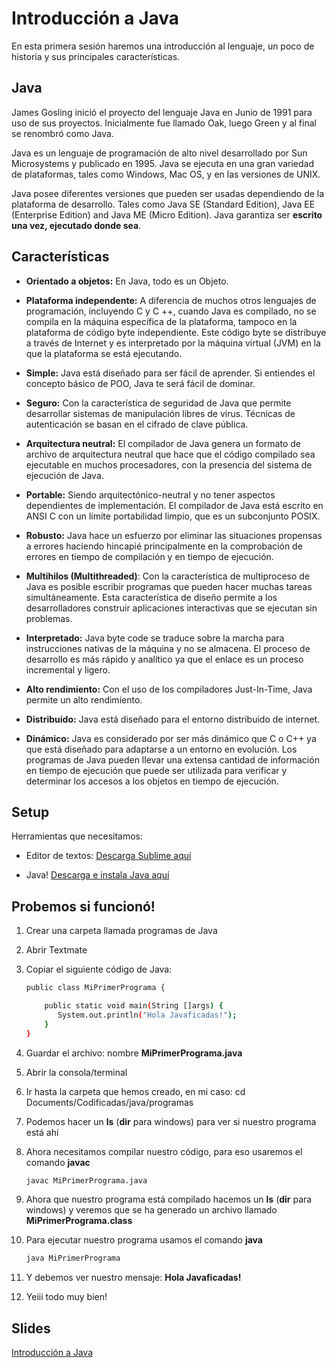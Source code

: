 Introducción a Java
===
En esta primera sesión haremos una introducción al lenguaje, un poco de historia y sus principales características.


Java
--

James Gosling inició el proyecto del lenguaje Java en Junio de 1991 para uso de sus proyectos. Inicialmente fue llamado Oak, luego Green y al final se renombró como Java.

Java es un lenguaje de programación de alto nivel desarrollado por Sun Microsystems y publicado en 1995. Java se ejecuta en una gran variedad de plataformas, tales como Windows, Mac OS, y en las versiones de UNIX.

Java posee diferentes versiones que pueden ser usadas dependiendo de la plataforma de desarrollo. Tales como Java SE (Standard Edition), Java EE (Enterprise Edition) and Java ME (Micro Edition). Java garantiza ser **escrito una vez, ejecutado donde sea**.


Características
--

* **Orientado a objetos:** En Java, todo es un Objeto.

* **Plataforma independente:** A diferencia de muchos otros lenguajes de programación, incluyendo C y C ++, cuando Java es compilado, no se compila en la máquina específica de la plataforma, tampoco en la plataforma de código byte independiente. Este código byte se distribuye a través de Internet y es interpretado por la máquina virtual (JVM) en la que la plataforma se está ejecutando.

* **Simple:** Java está diseñado para ser fácil de aprender. Si entiendes el concepto básico de POO, Java te será fácil de dominar.

* **Seguro:** Con la característica de seguridad de Java que permite desarrollar sistemas de manipulación libres de virus. Técnicas de autenticación se basan en el cifrado de clave pública.

* **Arquitectura neutral:** El compilador de Java genera un formato de archivo de arquitectura neutral que hace que el código compilado sea ejecutable en muchos procesadores, con la presencia del sistema de ejecución de Java.

* **Portable:** Siendo arquitectónico-neutral y no tener aspectos dependientes de implementación. El compilador de Java está escrito en ANSI C con un límite portabilidad limpio, que es un subconjunto POSIX.

* **Robusto:** Java hace un esfuerzo por eliminar las situaciones propensas a errores haciendo hincapié principalmente en la comprobación de errores en tiempo de compilación y en tiempo de ejecución.

* **Multihilos (Multithreaded)**: Con la característica de multiproceso de Java es posible escribir programas que pueden hacer muchas tareas simultáneamente. Esta característica de diseño permite a los desarrolladores construir aplicaciones interactivas que se ejecutan sin problemas.

* **Interpretado:** Java byte code se traduce sobre la marcha para instrucciones nativas de la máquina y no se almacena. El proceso de desarrollo es más rápido y analítico ya que el enlace es un proceso incremental y ligero.

* **Alto rendimiento:** Con el uso de los compiladores Just-In-Time, Java permite un alto rendimiento.

* **Distribuído:** Java está diseñado para el entorno distribuido de internet.

* **Dinámico:** Java es considerado por ser más dinámico que C o C++ ya que está diseñado para adaptarse a un entorno en evolución. Los programas de Java pueden llevar una extensa cantidad de información en tiempo de ejecución que puede ser utilizada para verificar y determinar los accesos a los objetos en tiempo de ejecución.


Setup
--

Herramientas que necesitamos:

* Editor de textos: [Descarga Sublime aquí](http://www.sublimetext.com/)

* Java! [Descarga e instala Java aquí](http://www.java.com/en/download/help/download_options.xml)


Probemos si funcionó!
--

1. Crear una carpeta llamada programas de Java

2. Abrir Textmate

3. Copiar el siguiente código de Java:

    ```bash
    public class MiPrimerPrograma {

        public static void main(String []args) {
           System.out.println("Hola Javaficadas!");
        }
    }
    ```

4. Guardar el archivo: nombre **MiPrimerPrograma.java**

3. Abrir la consola/terminal

4. Ir hasta la carpeta que hemos creado, en mi caso: cd Documents/Codificadas/java/programas

5. Podemos hacer un **ls** (**dir** para windows) para ver si nuestro programa está ahí

6. Ahora necesitamos compilar nuestro código, para eso usaremos el comando **javac**

    ```bash
    javac MiPrimerPrograma.java
    ```
7. Ahora que nuestro programa está compilado hacemos un **ls** (**dir** para windows) y veremos que se ha generado un archivo llamado **MiPrimerPrograma.class**

8. Para ejecutar nuestro programa usamos el comando **java**

    ```bash
    java MiPrimerPrograma
    ```

9. Y debemos ver nuestro mensaje: **Hola Javaficadas!**

10. Yeiii todo muy bien!


Slides
--

[Introducción a Java](https://www.haikudeck.com/javaficadas-education-presentation-2wxTF3Fqb7)